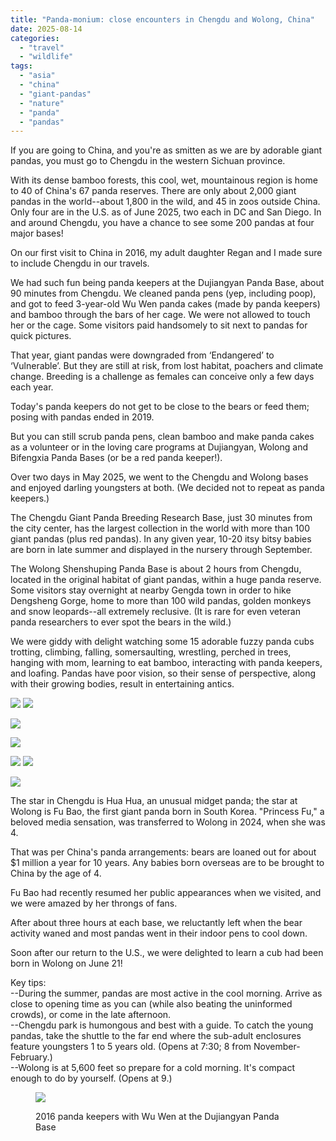 ```yaml
---
title: "Panda-monium: close encounters in Chengdu and Wolong, China"
date: 2025-08-14
categories: 
  - "travel"
  - "wildlife"
tags: 
  - "asia"
  - "china"
  - "giant-pandas"
  - "nature"
  - "panda"
  - "pandas"
---
```


If you are going to China, and you're as smitten as we are by adorable giant pandas, you must go to Chengdu in the western Sichuan province.

With its dense bamboo forests, this cool, wet, mountainous region is home to 40 of China's 67 panda reserves. There are only about 2,000 giant pandas in the world--about 1,800 in the wild, and 45 in zoos outside China. Only four are in the U.S. as of June 2025, two each in DC and San Diego. In and around Chengdu, you have a chance to see some 200 pandas at four major bases!

On our first visit to China in 2016, my adult daughter Regan and I made sure to include Chengdu in our travels.  
  
We had such fun being panda keepers at the Dujiangyan Panda Base, about 90 minutes from Chengdu. We cleaned panda pens (yep, including poop), and got to feed 3-year-old Wu Wen panda cakes (made by panda keepers) and bamboo through the bars of her cage. We were not allowed to touch her or the cage. Some visitors paid handsomely to sit next to pandas for quick pictures.

That year, giant pandas were downgraded from ‘Endangered’ to ‘Vulnerable’. But they are still at risk, from lost habitat, poachers and climate change. Breeding is a challenge as females can conceive only a few days each year.

Today's panda keepers do not get to be close to the bears or feed them; posing with pandas ended in 2019. 
  
But you can still scrub panda pens, clean bamboo and make panda cakes as a volunteer or in the loving care programs at Dujiangyan, Wolong and Bifengxia Panda Bases (or be a red panda keeper!).  
  
Over two days in May 2025, we went to the Chengdu and Wolong bases and enjoyed darling youngsters at both. (We decided not to repeat as panda keepers.)

The Chengdu Giant Panda Breeding Research Base, just 30 minutes from the city center, has the largest collection in the world with more than 100 giant pandas (plus red pandas). In any given year, 10-20 itsy bitsy babies are born in late summer and displayed in the nursery through September.  
  
The Wolong Shenshuping Panda Base is about 2 hours from Chengdu, located in the original habitat of giant pandas, within a huge panda reserve. Some visitors stay overnight at nearby Gengda town in order to hike Dengsheng Gorge, home to more than 100 wild pandas, golden monkeys and snow leopards--all extremely reclusive. (It is rare for even veteran panda researchers to ever spot the bears in the wild.)  
  
We were giddy with delight watching some 15 adorable fuzzy panda cubs trotting, climbing, falling, somersaulting, wrestling, perched in trees, hanging with mom, learning to eat bamboo, interacting with panda keepers, and loafing. Pandas have poor vision, so their sense of perspective, along with their growing bodies, result in entertaining antics.

![](images/2025-chengdu-panda-cub-snuggle-img_2769.jpg)
![](images/2025-chengdu-panda-cub-best-img_2998.jpg)

![](images/2025-chengdu-panda-tree-climber-img_2598.jpg)

![](images/2025-chengdu-panda-mom-dining-img_2407.jpg)

![](images/2025-chengdu-panda-best-mom-grabs-cub-frame-mvi_2727-frame-at-0m36s.jpg)
![](images/2025-chengdu-panda-cub-being-handled-img_2786.jpg)

![](images/2025-chengdu-panda-testing-feet-and-hands-img_2853.jpg)

The star in Chengdu is Hua Hua, an unusual midget panda; the star at Wolong is Fu Bao, the first giant panda born in South Korea. "Princess Fu," a beloved media sensation, was transferred to Wolong in 2024, when she was 4. 
  
That was per China's panda arrangements: bears are loaned out for about $1 million a year for 10 years. Any babies born overseas are to be brought to China by the age of 4. 
  
Fu Bao had recently resumed her public appearances when we visited, and we were amazed by her throngs of fans.  
  
After about three hours at each base, we reluctantly left when the bear activity waned and most pandas went in their indoor pens to cool down.  
  
Soon after our return to the U.S., we were delighted to learn a cub had been born in Wolong on June 21!  
  
Key tips:  
\--During the summer, pandas are most active in the cool morning. Arrive as close to opening time as you can (while also beating the uninformed crowds), or come in the late afternoon.  
\--Chengdu park is humongous and best with a guide. To catch the young pandas, take the shuttle to the far end where the sub-adult enclosures feature youngsters 1 to 5 years old. (Opens at 7:30; 8 from November-February.)  
\--Wolong is at 5,600 feet so prepare for a cold morning. It's compact enough to do by yourself. (Opens at 9.)

<figure>

[![](images/pandas-best-with-wu-wen-2016-07-02-058.jpg)](https://meimeikirk.wordpress.com/wp-content/uploads/2016/07/pandas-best-with-wu-wen-2016-07-02-058.jpg)

<figcaption>

2016 panda keepers with Wu Wen at the Dujiangyan Panda Base

</figcaption>

</figure>
